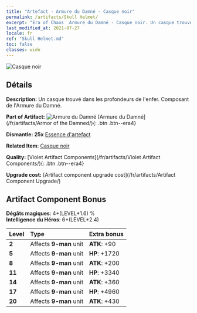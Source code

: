 ```yaml
---
title: "Artefact - Armure du Damné - Casque noir"
permalink: /artifacts/Skull Helmet/
excerpt: "Era of Chaos  Armure du Damné - Casque noir. Un casque trouvé dans les profondeurs de l'enfer. Composant de l'Armure du Damné."
last_modified_at: 2021-07-27
locale: fr
ref: "Skull Helmet.md"
toc: false
classes: wide
---
```


 ![Casque noir](/images/t/artifact_40303.png)



## Détails

 **Description:** Un casque trouvé dans les profondeurs de l'enfer. Composant de l'Armure du Damné.

 **Part of Artifact:** ![Armure du Damné](/images/t/icon_artifact_30.png) [Armure du Damné](/fr/artifacts/Armor of the Damned/){: .btn .btn--era4}

 **Dismantle: 25x** [Essence d'artefact](/ItemsFR/con_905/)

 **Related Item**: [Casque noir](/ItemsFR/art_123/)

 **Quality:** [Violet Artifact Components](/fr/artifacts/Violet Artifact Components/){: .btn .btn--era4}

 **Upgrade cost:** [Artifact component upgrade cost](/fr/artifacts/Artifact Component Upgrade/)

## Artifact Component Bonus

  **Dégâts magiques**: 4+(LEVEL\*1.6) %<br/>**Intelligence du Héros**: 6+(LEVEL\*2.4)

  |  Level  | Type |    Extra bonus  | 
  |:--------|:-----|:----------------| 
  | **2** | Affects **9-man** unit | **ATK**: +90 | 
  | **5** | Affects **9-man** unit | **HP**: +1720 | 
  | **8** | Affects **9-man** unit | **ATK**: +200 | 
  | **11** | Affects **9-man** unit | **HP**: +3340 | 
  | **14** | Affects **9-man** unit | **ATK**: +360 | 
  | **17** | Affects **9-man** unit | **HP**: +4960 | 
  | **20** | Affects **9-man** unit | **ATK**: +430 | 
